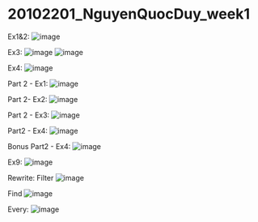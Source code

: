 # 20102201_NguyenQuocDuy_week1

Ex1&2: 
![image](https://github.com/user-attachments/assets/01f5b95d-27aa-4de7-a4d0-f966d95d48bd)

Ex3: 
![image](https://github.com/user-attachments/assets/0f7858df-8f44-4fe1-a2ea-5cae79a88060)
![image](https://github.com/user-attachments/assets/0f072d83-909f-48be-9907-121bb8ec5699)

Ex4: 
![image](https://github.com/user-attachments/assets/0385ef34-955f-4278-814a-9e325863934e)

Part 2 - Ex1: 
![image](https://github.com/user-attachments/assets/f268a675-6882-4a01-9b5d-3c53bc6de42e)

Part 2- Ex2:
![image](https://github.com/user-attachments/assets/ef25f884-5879-45e9-bccf-5d827a0131f5)

Part 2 - Ex3:
![image](https://github.com/user-attachments/assets/1b0f6a5a-7040-4b30-b151-525fb87518e8)

Part2 - Ex4:
![image](https://github.com/user-attachments/assets/13e05eb5-0855-4aea-8622-e6bbb1a17fe4)

Bonus Part2 - Ex4:
![image](https://github.com/user-attachments/assets/1f53de18-8731-4ebd-be33-b9179140a19b)

Ex9: 
![image](https://github.com/user-attachments/assets/7f63209c-bc52-4315-919d-287708fc3dd2)

Rewrite: 
Filter
![image](https://github.com/user-attachments/assets/602923ee-6823-4978-8dea-4d55ac24d166)

Find
![image](https://github.com/user-attachments/assets/572ceaeb-41ea-491a-9ee9-2288e595feab)

Every:
![image](https://github.com/user-attachments/assets/83f4398a-b3b1-4583-9067-55e112dfffb3)


